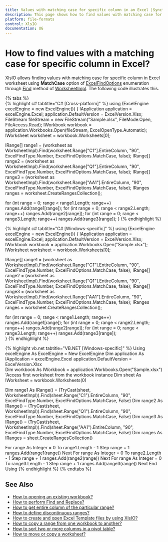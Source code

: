 ```yaml
---
title: Values with matching case for specific column in an Excel |Syncfusion
description: This page shows how to find values with matching case for specific column in an Excel worksheet using Syncfusion .NET Excel library (XlsIO).
platform: file-formats
control: XlsIO
documentation: UG
---
```


# How to find values with a matching case for specific column in Excel?
XlsIO allows finding values with matching case for specific column in Excel worksheet using **MatchCase** option of [ExcelFindOptions](https://help.syncfusion.com/cr/file-formats/Syncfusion.XlsIO.ExcelFindOptions.html) enumeration through [Find](https://help.syncfusion.com/cr/file-formats/Syncfusion.XlsIO.Implementation.WorksheetImpl.html#Syncfusion_XlsIO_Implementation_WorksheetImpl_Find_Syncfusion_XlsIO_IRange_System_String_Syncfusion_XlsIO_ExcelFindType_Syncfusion_XlsIO_ExcelFindOptions_System_Boolean_) method of [WorksheetImpl](https://help.syncfusion.com/cr/file-formats/Syncfusion.XlsIO.Implementation.WorksheetImpl.html). The following code illustrates this.

{% tabs %}  
{% highlight c# tabtitle="C# [Cross-platform]" %}
using (ExcelEngine excelEngine = new ExcelEngine())
{
  IApplication application = excelEngine.Excel;
  application.DefaultVersion = ExcelVersion.Xlsx;
  FileStream fileStream = new FileStream("Sample.xlsx", FileMode.Open, FileAccess.Read);
  IWorkbook workbook = application.Workbooks.Open(fileStream, ExcelOpenType.Automatic);
  IWorksheet worksheet = workbook.Worksheets[0];

  IRange[] range1 = (worksheet as WorksheetImpl).Find(worksheet.Range["C1"].EntireColumn, "90", ExcelFindType.Number, ExcelFindOptions.MatchCase, false);
  IRange[] range2 = (worksheet as WorksheetImpl).Find(worksheet.Range["Q1"].EntireColumn, "90", ExcelFindType.Number, ExcelFindOptions.MatchCase, false);
  IRange[] range3 = (worksheet as WorksheetImpl).Find(worksheet.Range["AA1"].EntireColumn, "90", ExcelFindType.Number, ExcelFindOptions.MatchCase, false);
  IRanges ranges = worksheet.CreateRangesCollection();

  for (int range = 0; range < range1.Length; range++)
    ranges.Add(range1[range]);
  for (int range = 0; range < range2.Length; range++)
    ranges.Add(range2[range]);
  for (int range = 0; range < range3.Length; range++)
    ranges.Add(range3[range]);
}
{% endhighlight %}

{% highlight c# tabtitle="C# [Windows-specific]" %}
using (ExcelEngine excelEngine = new ExcelEngine())
{
  IApplication application = excelEngine.Excel;
  application.DefaultVersion = ExcelVersion.Xlsx;
  IWorkbook workbook = application.Workbooks.Open("Sample.xlsx");
  IWorksheet worksheet = workbook.Worksheets[0];                             

  IRange[] range1 = (worksheet as WorksheetImpl).Find(worksheet.Range["C1"].EntireColumn, "90", ExcelFindType.Number, ExcelFindOptions.MatchCase, false);
  IRange[] range2 = (worksheet as WorksheetImpl).Find(worksheet.Range["Q1"].EntireColumn, "90", ExcelFindType.Number, ExcelFindOptions.MatchCase, false);
  IRange[] range3 = (worksheet as WorksheetImpl).Find(worksheet.Range["AA1"].EntireColumn, "90", ExcelFindType.Number, ExcelFindOptions.MatchCase, false);
  IRanges ranges = worksheet.CreateRangesCollection();

  for (int range = 0; range < range1.Length; range++)
    ranges.Add(range1[range]);
  for (int range = 0; range < range2.Length; range++)
    ranges.Add(range2[range]);
  for (int range = 0; range < range3.Length; range++)
    ranges.Add(range3[range]);   
}
{% endhighlight %}

{% highlight vb.net tabtitle="VB.NET [Windows-specific]" %}
Using excelEngine As ExcelEngine = New ExcelEngine
  Dim application As IApplication = excelEngine.Excel
  application.DefaultVersion = ExcelVersion.Xlsx    
  Dim workbook As IWorkbook = application.Workbooks.Open("Sample.xlsx")
  'Access first worksheet from the workbook instance
  Dim sheet As IWorksheet = workbook.Worksheets(0)

  Dim range1 As IRange() = (TryCast(sheet, WorksheetImpl)).Find(sheet.Range("C1").EntireColumn, "90", ExcelFindType.Number, ExcelFindOptions.MatchCase, False)
  Dim range2 As IRange() = (TryCast(sheet, WorksheetImpl)).Find(sheet.Range("Q1").EntireColumn, "90", ExcelFindType.Number, ExcelFindOptions.MatchCase, False)
  Dim range3 As IRange() = (TryCast(sheet, WorksheetImpl)).Find(sheet.Range("AA1").EntireColumn, "90", ExcelFindType.Number, ExcelFindOptions.MatchCase, False)
  Dim ranges As IRanges = sheet.CreateRangesCollection()

  For range As Integer = 0 To range1.Length - 1 Step range + 1
    ranges.Add(range1(range))
  Next
  For range As Integer = 0 To range2.Length - 1 Step range + 1
    ranges.Add(range2(range))
  Next
  For range As Integer = 0 To range3.Length - 1 Step range + 1
    ranges.Add(range3(range))
  Next
End Using
{% endhighlight %}
{% endtabs %}  

## See Also

* [How to opening an existing workbook?](https://help.syncfusion.com/file-formats/xlsio/loading-and-saving-workbook#opening-an-existing-workbook)
* [How to perform Find and Replace?](https://help.syncfusion.com/file-formats/xlsio/worksheet-cells-manipulation#find-and-replace)
* [How to get entire column of the particular range?](https://help.syncfusion.com/file-formats/xlsio/worksheet-cells-manipulation#entire-column)
* [How to define discontinuous ranges?](https://help.syncfusion.com/file-formats/xlsio/faqs/how-to-define-discontinuous-ranges)
* [How to create and open Excel Template files by using XlsIO?](how-to-create-and-open-excel-template-files-by-using-xlsio)
* [How to copy a range from one workbook to another?](how-to-copy-a-range-from-one-workbook-to-another)
* [How to sort two or more columns in a pivot table?](how-to-sort-two-or-more-columns-in-a-pivot-table)
* [How to move or copy a worksheet?](https://help.syncfusion.com/file-formats/xlsio/working-with-excel-worksheet#move-or-copy-a-worksheet)
